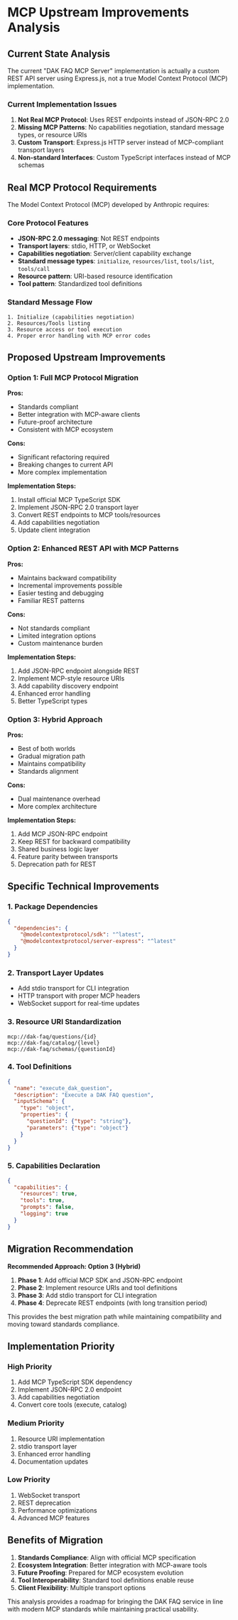 # MCP Upstream Improvements Analysis

## Current State Analysis

The current "DAK FAQ MCP Server" implementation is actually a custom REST API server using Express.js, not a true Model Context Protocol (MCP) implementation.

### Current Implementation Issues

1. **Not Real MCP Protocol**: Uses REST endpoints instead of JSON-RPC 2.0
2. **Missing MCP Patterns**: No capabilities negotiation, standard message types, or resource URIs
3. **Custom Transport**: Express.js HTTP server instead of MCP-compliant transport layers
4. **Non-standard Interfaces**: Custom TypeScript interfaces instead of MCP schemas

## Real MCP Protocol Requirements

The Model Context Protocol (MCP) developed by Anthropic requires:

### Core Protocol Features
- **JSON-RPC 2.0 messaging**: Not REST endpoints
- **Transport layers**: stdio, HTTP, or WebSocket
- **Capabilities negotiation**: Server/client capability exchange
- **Standard message types**: `initialize`, `resources/list`, `tools/list`, `tools/call`
- **Resource pattern**: URI-based resource identification
- **Tool pattern**: Standardized tool definitions

### Standard Message Flow
```
1. Initialize (capabilities negotiation)
2. Resources/Tools listing
3. Resource access or tool execution
4. Proper error handling with MCP error codes
```

## Proposed Upstream Improvements

### Option 1: Full MCP Protocol Migration

**Pros:**
- Standards compliant
- Better integration with MCP-aware clients
- Future-proof architecture
- Consistent with MCP ecosystem

**Cons:**
- Significant refactoring required
- Breaking changes to current API
- More complex implementation

**Implementation Steps:**
1. Install official MCP TypeScript SDK
2. Implement JSON-RPC 2.0 transport layer
3. Convert REST endpoints to MCP tools/resources
4. Add capabilities negotiation
5. Update client integration

### Option 2: Enhanced REST API with MCP Patterns

**Pros:**
- Maintains backward compatibility
- Incremental improvements possible
- Easier testing and debugging
- Familiar REST patterns

**Cons:**
- Not standards compliant
- Limited integration options
- Custom maintenance burden

**Implementation Steps:**
1. Add JSON-RPC endpoint alongside REST
2. Implement MCP-style resource URIs
3. Add capability discovery endpoint
4. Enhanced error handling
5. Better TypeScript types

### Option 3: Hybrid Approach

**Pros:**
- Best of both worlds
- Gradual migration path
- Maintains compatibility
- Standards alignment

**Cons:**
- Dual maintenance overhead
- More complex architecture

**Implementation Steps:**
1. Add MCP JSON-RPC endpoint
2. Keep REST for backward compatibility
3. Shared business logic layer
4. Feature parity between transports
5. Deprecation path for REST

## Specific Technical Improvements

### 1. Package Dependencies
```json
{
  "dependencies": {
    "@modelcontextprotocol/sdk": "^latest",
    "@modelcontextprotocol/server-express": "^latest"
  }
}
```

### 2. Transport Layer Updates
- Add stdio transport for CLI integration
- HTTP transport with proper MCP headers
- WebSocket support for real-time updates

### 3. Resource URI Standardization
```
mcp://dak-faq/questions/{id}
mcp://dak-faq/catalog/{level}
mcp://dak-faq/schemas/{questionId}
```

### 4. Tool Definitions
```json
{
  "name": "execute_dak_question",
  "description": "Execute a DAK FAQ question",
  "inputSchema": {
    "type": "object",
    "properties": {
      "questionId": {"type": "string"},
      "parameters": {"type": "object"}
    }
  }
}
```

### 5. Capabilities Declaration
```json
{
  "capabilities": {
    "resources": true,
    "tools": true,
    "prompts": false,
    "logging": true
  }
}
```

## Migration Recommendation

**Recommended Approach: Option 3 (Hybrid)**

1. **Phase 1**: Add official MCP SDK and JSON-RPC endpoint
2. **Phase 2**: Implement resource URIs and tool definitions
3. **Phase 3**: Add stdio transport for CLI integration
4. **Phase 4**: Deprecate REST endpoints (with long transition period)

This provides the best migration path while maintaining compatibility and moving toward standards compliance.

## Implementation Priority

### High Priority
1. Add MCP TypeScript SDK dependency
2. Implement JSON-RPC 2.0 endpoint
3. Add capabilities negotiation
4. Convert core tools (execute, catalog)

### Medium Priority
1. Resource URI implementation
2. stdio transport layer
3. Enhanced error handling
4. Documentation updates

### Low Priority
1. WebSocket transport
2. REST deprecation
3. Performance optimizations
4. Advanced MCP features

## Benefits of Migration

1. **Standards Compliance**: Align with official MCP specification
2. **Ecosystem Integration**: Better integration with MCP-aware tools
3. **Future Proofing**: Prepared for MCP ecosystem evolution
4. **Tool Interoperability**: Standard tool definitions enable reuse
5. **Client Flexibility**: Multiple transport options

This analysis provides a roadmap for bringing the DAK FAQ service in line with modern MCP standards while maintaining practical usability.